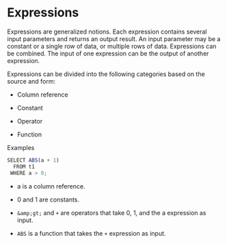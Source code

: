 Expressions 
================================



Expressions are generalized notions. Each expression contains several input parameters and returns an output result. An input parameter may be a constant or a single row of data, or multiple rows of data. Expressions can be combined. The input of one expression can be the output of another expression.

Expressions can be divided into the following categories based on the source and form:

* Column reference

  




<!-- -->

* Constant

  




<!-- -->

* Operator

  




<!-- -->

* Function

  




Examples

```javascript
SELECT ABS(a + 1) 
  FROM t1 
 WHERE a > 0;
```





* a is a column reference.




<!-- -->

* 0 and 1 are constants.




<!-- -->

* `&amp;gt;` and `+` are operators that take 0, 1, and the a expression as input.




<!-- -->

* `ABS` is a function that takes the `+` expression as input.



